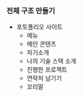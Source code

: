### 전체 구조 만들기
- 포토폴리오 사이트
  - 메뉴
  - 메인 콘텐츠
  - 자기소개
  - 나의 기술 스택 소개
  - 진행한 프로젝트
  - 연락처 남기기
  - 꼬리말